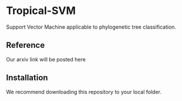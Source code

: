 # Tropical-SVM
Support Vector Machine applicable to phylogenetic tree classification.
## Reference
Our arxiv link will be posted here
## Installation
We recommend downloading this repository to your local folder.


